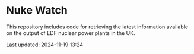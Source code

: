 # Nuke Watch

This repository includes code for retrieving the latest information available on the output of EDF nuclear power plants in the UK.

Last updated: 2024-11-19 13:24